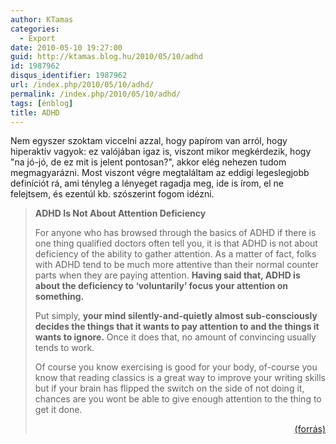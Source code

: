 ```yaml
---
author: KTamas
categories:
  - Export
date: 2010-05-10 19:27:00
guid: http://ktamas.blog.hu/2010/05/10/adhd
id: 1987962
disqus_identifier: 1987962
url: /index.php/2010/05/10/adhd/
permalink: /index.php/2010/05/10/adhd/
tags: [énblog]
title: ADHD
---
```


Nem egyszer szoktam viccelni azzal, hogy papírom van arról, hogy hiperaktív vagyok: ez valójában igaz is, viszont mikor megkérdezik, hogy "na jó-jó, de ez mit is jelent pontosan?", akkor elég nehezen tudom megmagyarázni. Most viszont végre megtaláltam az eddigi legeslegjobb definíciót rá, ami tényleg a lényeget ragadja meg, ide is írom, el ne felejtsem, és ezentúl kb. szószerint fogom idézni.

<meta charset="utf-8" />


> **ADHD Is Not About Attention Deficiency**
> 
> For anyone who has browsed through the basics of ADHD if there is one thing qualified doctors often tell you, it is that ADHD is not about deficiency of the ability to gather attention. As a matter of fact, folks with ADHD tend to be much more attentive than their normal counter parts when they are paying attention. **Having said that, ADHD is about the deficiency to &#8216;voluntarily&#8217; focus your attention on something.**
> 
> Put simply, **your mind silently-and-quietly almost sub-consciously decides the things that it wants to pay attention to and the things it wants to ignore.** Once it does that, no amount of convincing usually tends to work.
> 
> Of course you know exercising is good for your body, of-course you know that reading classics is a great way to improve your writing skills but if your brain has flipped the switch on the side of not doing it, chances are you wont be able to give enough attention to the thing to get it done.
> 
> <p style="text-align: right; ">
>   <a href="http://www.thousandtyone.com/blog/CopingWithADHDOrAvoidingATruckloadOfMultitaskingPart2.aspx">(forrás)</a>
> </p>

&nbsp;
